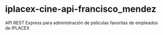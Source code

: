 # iplacex-cine-api-francisco_mendez
 API REST Express para administración de películas favoritas de empleados de IPLACEX
